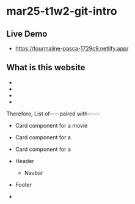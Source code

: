 # mar25-t1w2-git-intro


## Live Demo

- https://tourmaline-pasca-1729c9.netlify.app/


## What is this website 

-         
-  
- 
- 

 Therefore, List of----paired with-----

- Card component for a movie 
- Card component for a 
- Card component for a 

- Header 
    - Navbar 
- Footer
- 